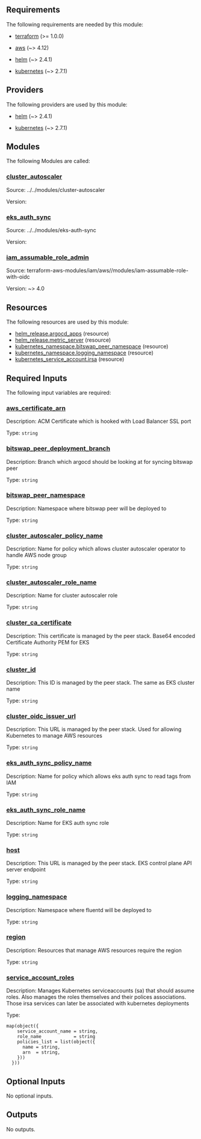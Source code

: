<!-- BEGIN_TF_DOCS -->
## Requirements

The following requirements are needed by this module:

- <a name="requirement_terraform"></a> [terraform](#requirement\_terraform) (>= 1.0.0)

- <a name="requirement_aws"></a> [aws](#requirement\_aws) (~> 4.12)

- <a name="requirement_helm"></a> [helm](#requirement\_helm) (~> 2.4.1)

- <a name="requirement_kubernetes"></a> [kubernetes](#requirement\_kubernetes) (~> 2.7.1)

## Providers

The following providers are used by this module:

- <a name="provider_helm"></a> [helm](#provider\_helm) (~> 2.4.1)

- <a name="provider_kubernetes"></a> [kubernetes](#provider\_kubernetes) (~> 2.7.1)

## Modules

The following Modules are called:

### <a name="module_cluster_autoscaler"></a> [cluster\_autoscaler](#module\_cluster\_autoscaler)

Source: ../../modules/cluster-autoscaler

Version:

### <a name="module_eks_auth_sync"></a> [eks\_auth\_sync](#module\_eks\_auth\_sync)

Source: ../../modules/eks-auth-sync

Version:

### <a name="module_iam_assumable_role_admin"></a> [iam\_assumable\_role\_admin](#module\_iam\_assumable\_role\_admin)

Source: terraform-aws-modules/iam/aws//modules/iam-assumable-role-with-oidc

Version: ~> 4.0

## Resources

The following resources are used by this module:

- [helm_release.argocd_apps](https://registry.terraform.io/providers/hashicorp/helm/latest/docs/resources/release) (resource)
- [helm_release.metric_server](https://registry.terraform.io/providers/hashicorp/helm/latest/docs/resources/release) (resource)
- [kubernetes_namespace.bitswap_peer_namespace](https://registry.terraform.io/providers/hashicorp/kubernetes/latest/docs/resources/namespace) (resource)
- [kubernetes_namespace.logging_namespace](https://registry.terraform.io/providers/hashicorp/kubernetes/latest/docs/resources/namespace) (resource)
- [kubernetes_service_account.irsa](https://registry.terraform.io/providers/hashicorp/kubernetes/latest/docs/resources/service_account) (resource)

## Required Inputs

The following input variables are required:

### <a name="input_aws_certificate_arn"></a> [aws\_certificate\_arn](#input\_aws\_certificate\_arn)

Description: ACM Certificate which is hooked with Load Balancer SSL port

Type: `string`

### <a name="input_bitswap_peer_deployment_branch"></a> [bitswap\_peer\_deployment\_branch](#input\_bitswap\_peer\_deployment\_branch)

Description: Branch which argocd should be looking at for syncing bitswap peer

Type: `string`

### <a name="input_bitswap_peer_namespace"></a> [bitswap\_peer\_namespace](#input\_bitswap\_peer\_namespace)

Description: Namespace where bitswap peer will be deployed to

Type: `string`

### <a name="input_cluster_autoscaler_policy_name"></a> [cluster\_autoscaler\_policy\_name](#input\_cluster\_autoscaler\_policy\_name)

Description: Name for policy which allows cluster autoscaler operator to handle AWS node group

Type: `string`

### <a name="input_cluster_autoscaler_role_name"></a> [cluster\_autoscaler\_role\_name](#input\_cluster\_autoscaler\_role\_name)

Description: Name for cluster autoscaler role

Type: `string`

### <a name="input_cluster_ca_certificate"></a> [cluster\_ca\_certificate](#input\_cluster\_ca\_certificate)

Description: This certificate is managed by the peer stack. Base64 encoded Certificate Authority PEM for EKS

Type: `string`

### <a name="input_cluster_id"></a> [cluster\_id](#input\_cluster\_id)

Description: This ID is managed by the peer stack. The same as EKS cluster name

Type: `string`

### <a name="input_cluster_oidc_issuer_url"></a> [cluster\_oidc\_issuer\_url](#input\_cluster\_oidc\_issuer\_url)

Description: This URL is managed by the peer stack. Used for allowing Kubernetes to manage AWS resources

Type: `string`

### <a name="input_eks_auth_sync_policy_name"></a> [eks\_auth\_sync\_policy\_name](#input\_eks\_auth\_sync\_policy\_name)

Description: Name for policy which allows eks auth sync to read tags from IAM

Type: `string`

### <a name="input_eks_auth_sync_role_name"></a> [eks\_auth\_sync\_role\_name](#input\_eks\_auth\_sync\_role\_name)

Description: Name for EKS auth sync role

Type: `string`

### <a name="input_host"></a> [host](#input\_host)

Description: This URL is managed by the peer stack. EKS control plane API server endpoint

Type: `string`

### <a name="input_logging_namespace"></a> [logging\_namespace](#input\_logging\_namespace)

Description: Namespace where fluentd will be deployed to

Type: `string`

### <a name="input_region"></a> [region](#input\_region)

Description: Resources that manage AWS resources require the region

Type: `string`

### <a name="input_service_account_roles"></a> [service\_account\_roles](#input\_service\_account\_roles)

Description: Manages Kubernetes serviceaccounts (sa) that should assume roles. Also manages the roles themselves and their polices associations. Those irsa services can later be associated with kubernetes deployments

Type:

```hcl
map(object({
    service_account_name = string,
    role_name            = string
    policies_list = list(object({
      name = string,
      arn  = string,
    }))
  }))
```

## Optional Inputs

No optional inputs.

## Outputs

No outputs.
<!-- END_TF_DOCS -->